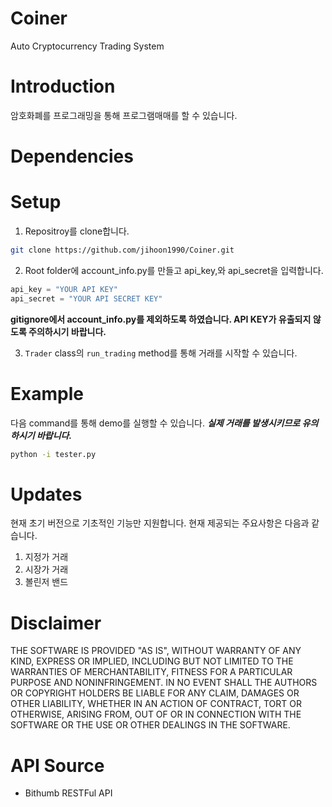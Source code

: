 # Coiner

Auto Cryptocurrency Trading System

# Introduction
암호화폐를 프로그래밍을 통해 프로그램매매를 할 수 있습니다.

# Dependencies

# Setup
1. Repositroy를 clone합니다.
```bash
git clone https://github.com/jihoon1990/Coiner.git
```
2. Root folder에 account_info.py를 만들고 api_key,와 api_secret을 입력합니다.
```python
api_key = "YOUR API KEY"
api_secret = "YOUR API SECRET KEY"
```
**gitignore에서 account_info.py를 제외하도록 하였습니다. API KEY가 유출되지 않도록 주의하시기 바랍니다.**

3. `Trader` class의 `run_trading` method를 통해 거래를 시작할 수 있습니다.

# Example
다음 command를 통해 demo를 실행할 수 있습니다. ***실제 거래를 발생시키므로 유의하시기 바랍니다.***

```bash
python -i tester.py
```

# Updates
현재 초기 버전으로 기초적인 기능만 지원합니다. 현재 제공되는 주요사항은 다음과 같습니다.

1. 지정가 거래
2. 시장가 거래
3. 볼린저 밴드

# Disclaimer
THE SOFTWARE IS PROVIDED "AS IS", WITHOUT WARRANTY OF ANY KIND, EXPRESS OR
IMPLIED, INCLUDING BUT NOT LIMITED TO THE WARRANTIES OF MERCHANTABILITY,
FITNESS FOR A PARTICULAR PURPOSE AND NONINFRINGEMENT. IN NO EVENT SHALL THE
AUTHORS OR COPYRIGHT HOLDERS BE LIABLE FOR ANY CLAIM, DAMAGES OR OTHER
LIABILITY, WHETHER IN AN ACTION OF CONTRACT, TORT OR OTHERWISE, ARISING FROM,
OUT OF OR IN CONNECTION WITH THE SOFTWARE OR THE USE OR OTHER DEALINGS IN THE
SOFTWARE.

# API Source
* Bithumb RESTFul API